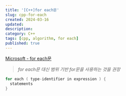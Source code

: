 ```yaml
---
title: '[C++]for each문'
slug: cpp-for-each
created: 2024-03-16
updated:
description:
category: C++
tags: [cpp, algorithm, for each]
published: true
---
```


[Microsoft - for each문](https://learn.microsoft.com/ko-kr/cpp/dotnet/for-each-in?view=msvc-170)

> _for each문 대신 범위 기반 for문을 사용하는 것을 권장_

```cpp
for each ( type-identifier in expression ) {
  statements
}
```
